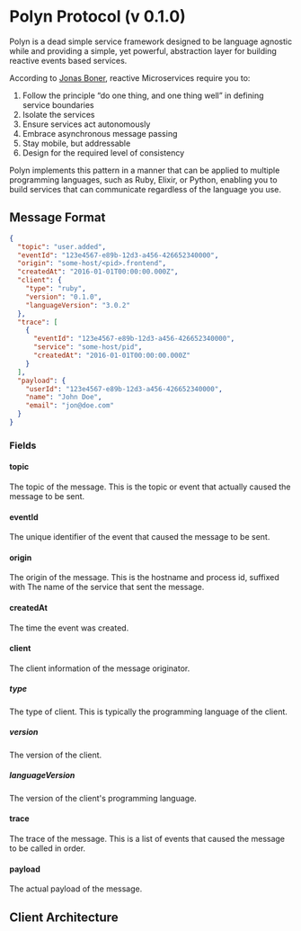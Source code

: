 # Polyn Protocol (v 0.1.0)

Polyn is a dead simple service framework designed to be language agnostic while
and providing a simple, yet powerful, abstraction layer for building reactive events
based services.

According to [Jonas Boner](http://jonasboner.com/), reactive Microservices require 
you to:
1. Follow the principle “do one thing, and one thing well” in defining service 
   boundaries
2. Isolate the services
3. Ensure services act autonomously
4. Embrace asynchronous message passing
5. Stay mobile, but addressable
6. Design for the required level of consistency

Polyn implements this pattern in a manner that can be applied to multiple programming
languages, such as Ruby, Elixir, or Python, enabling you to build services that can
communicate regardless of the language you use.

## Message Format

```json
{
  "topic": "user.added",
  "eventId": "123e4567-e89b-12d3-a456-426652340000",
  "origin": "some-host/<pid>.frontend",
  "createdAt": "2016-01-01T00:00:00.000Z",
  "client": {
    "type": "ruby",
    "version": "0.1.0",
    "languageVersion": "3.0.2"
  },
  "trace": [
    {
      "eventId": "123e4567-e89b-12d3-a456-426652340000",
      "service": "some-host/pid",
      "createdAt": "2016-01-01T00:00:00.000Z"
    }
  ],
  "payload": {
    "userId": "123e4567-e89b-12d3-a456-426652340000",
    "name": "John Doe",
    "email": "jon@doe.com"
  }
}
```

### Fields
#### topic
The topic of the message. This is the topic or event that actually caused the message 
to be sent.

#### eventId
The unique identifier of the event that caused the message to be sent.

#### origin
The origin of the message. This is the hostname and process id, suffixed with The
name of the service that sent the message.

#### createdAt
The time the event was created.

#### client
The client information of the message originator. 

##### type
The type of client. This is typically the programming language of the client.

##### version
The version of the client.

##### languageVersion
The version of the client's programming language.

#### trace
The trace of the message. This is a list of events that caused the message to be
called in order.

#### payload

The actual payload of the message.

## Client Architecture